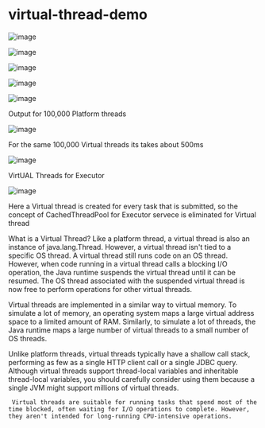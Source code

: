 # virtual-thread-demo


![image](https://github.com/mjameer/virtual-threads-java-21/assets/11364104/2742ebe7-b3ce-411e-893f-f07d8f4caf93)


![image](https://github.com/mjameer/virtual-threads-java-21/assets/11364104/b6132fc3-fa35-4fcc-9ad8-4d5c13688a45)



![image](https://github.com/mjameer/virtual-threads-java-21/assets/11364104/1d3e0a73-ce01-43bf-8e95-dfdc5ed519d7)



![image](https://github.com/mjameer/virtual-threads-java-21/assets/11364104/4d67458b-925d-4d7c-9cf3-cf8e61a6aac3)



![image](https://github.com/mjameer/virtual-threads-java-21/assets/11364104/e5ace806-4c84-4d1c-b70e-602da561539a)

Output for 100,000 Platform threads 


![image](https://github.com/mjameer/virtual-threads-java-21/assets/11364104/910eade3-3c89-4dca-804f-74091998298d)

For the same 100,000 Virtual threads its takes about 500ms

![image](https://github.com/mjameer/virtual-threads-java-21/assets/11364104/d754c6a3-daf6-4350-9ec0-7a52a89538e3)

VirtUAL Threads for Executor 


![image](https://github.com/mjameer/virtual-threads-java-21/assets/11364104/366ed078-ee5d-4eed-abc1-3468a5241f4d)


Here a Virtual thread is created for every task that is submitted, so the concept of CachedThreadPool for Executor servece is eliminated for Virtual thread 



What is a Virtual Thread?
Like a platform thread, a virtual thread is also an instance of java.lang.Thread. However, a virtual thread isn't tied to a specific OS thread. A virtual thread still runs code on an OS thread. However, when code running in a virtual thread calls a blocking I/O operation, the Java runtime suspends the virtual thread until it can be resumed. The OS thread associated with the suspended virtual thread is now free to perform operations for other virtual threads.

Virtual threads are implemented in a similar way to virtual memory. To simulate a lot of memory, an operating system maps a large virtual address space to a limited amount of RAM. Similarly, to simulate a lot of threads, the Java runtime maps a large number of virtual threads to a small number of OS threads.

Unlike platform threads, virtual threads typically have a shallow call stack, performing as few as a single HTTP client call or a single JDBC query. Although virtual threads support thread-local variables and inheritable thread-local variables, you should carefully consider using them because a single JVM might support millions of virtual threads.

``` Virtual threads are suitable for running tasks that spend most of the time blocked, often waiting for I/O operations to complete. However, they aren't intended for long-running CPU-intensive operations.```


